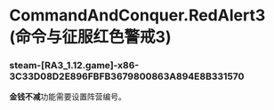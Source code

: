 # CommandAndConquer.RedAlert3 (命令与征服红色警戒3)

### steam-[RA3_1.12.game]-x86-3C33D08D2E896FBFB3679800863A894E8B331570
**金钱不减**功能需要设置阵营编号。